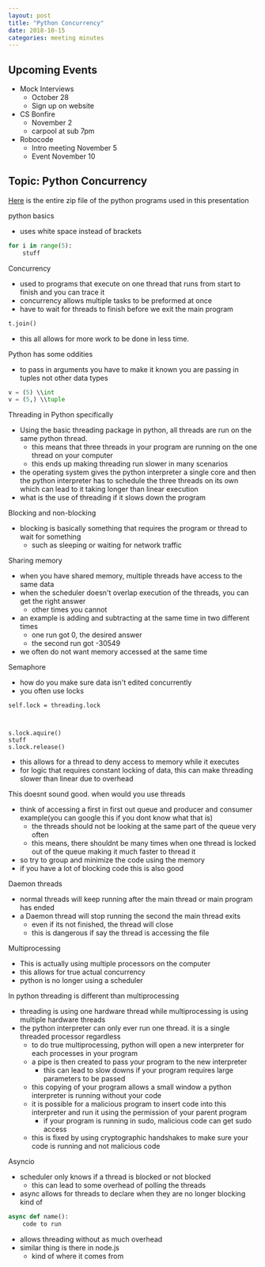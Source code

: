 ```yaml
---
layout: post
title: "Python Concurrency"
date: 2018-10-15
categories: meeting minutes
---
```

## Upcoming Events
- Mock Interviews
    - October 28
    - Sign up on website
- CS Bonfire
    - November 2 
    - carpool at sub 7pm
- Robocode
    - Intro meeting November 5
    - Event November 10
    
## Topic: Python Concurrency

<!--more-->

[Here][pzip] is the entire zip file of the python programs used in this presentation

python basics

- uses white space instead of brackets

```python
for i in range(5):
    stuff
```

Concurrency

- used to programs that execute on one thread that runs from start to finish and you can trace it 
- concurrency allows multiple tasks to be preformed at once
- have to wait for threads to finish before we exit the main program
```python
t.join()
```

- this all allows for more work to be done in less time. 

Python has some oddities
- to pass in arguments you have to make it known you are passing in tuples not other data types
```python
v = (5) \\int
v = (5,) \\tuple
```

Threading in Python specifically

- Using the basic threading package in python, all threads are run on the same python thread.
    - this means that three threads in your program are running on the one thread on your computer
    - this ends up making threading run slower in many scenarios
- the operating system gives the python interpreter a single core and then the python interpreter has to schedule the three threads on its own which can lead to it taking longer than linear execution 
- what is the use of threading if it slows down the program

Blocking and non-blocking

- blocking is basically something that requires the program or thread to wait for something
    - such as sleeping or waiting for network traffic

Sharing memory
- when you have shared memory, multiple threads have access to the same data
- when the scheduler doesn't overlap execution of the threads, you can get the right answer
    - other times you cannot
- an example is adding and subtracting at the same time in two different times
    - one run got 0, the desired answer
    - the second run got -30549
- we often do not want memory accessed at the same time

Semaphore 
- how do you make sure data isn't edited concurrently
- you often use locks

```
self.lock = threading.lock



s.lock.aquire()
stuff
s.lock.release()
```

- this allows for a thread to deny access to memory while it executes
- for logic that requires constant locking of data, this can make threading slower than linear due to overhead 

This doesnt sound good. when would you use threads
- think of accessing a first in first out queue and producer and consumer example(you can google this if you dont know what that is)
    - the threads should not be looking at the same part of the queue very often
    - this means, there shouldnt be many times when one thread is locked out of the queue making it much faster to thread it
- so try to group and minimize the code using the memory
- if you have a lot of blocking code this is also good

Daemon threads
- normal threads will keep running after the main thread or main program has ended
- a Daemon thread will stop running the second the main thread exits
    - even if its not finished, the thread will close
    - this is dangerous if say the thread is accessing the file

Multiprocessing
- This is actually using multiple processors on the computer
- this allows for true actual concurrency
- python is no longer using a scheduler

In python threading is different than multiprocessing
- threading is using one hardware thread while multiprocessing is using multiple hardware threads
- the python interpreter can only ever run one thread. it is a single threaded processor regardless
    - to do true multiprocessing, python will open a new interpreter for each processes in your program
    - a pipe is then created to pass your program to the new interpreter
        - this can lead to slow downs if your program requires large parameters to be passed
    - this copying of your program allows a small window a python interpreter is running without your code
    - it is possible for a malicious program to insert code into this interpreter and run it using the permission of your parent program
        - if your program is running in sudo, malicious code can get sudo access
    - this is fixed by using cryptographic handshakes to make sure your code is running and not malicious code

Asyncio
- scheduler only knows if a thread is blocked or not blocked
    - this can lead to some overhead of polling the threads 
- async allows for threads to declare when they are no longer blocking kind of
```python
async def name():
    code to run
```
- allows threading without as much overhead
- similar thing is there in node.js
    - kind of where it comes from 

    
[pzip]: {{site.baseurl}}/assets/python_con/py_thread.zip